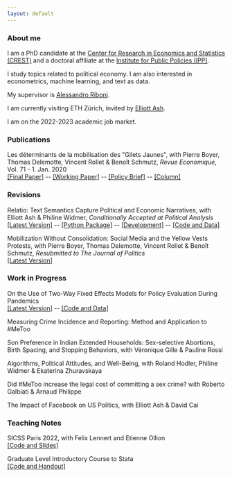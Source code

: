 ```yaml
---
layout: default
---
```


### About me

I am a PhD candidate at the [Center for Research in Economics and Statistics (CREST)](http://crest.science/) and a doctoral affiliate at the [Institute for Public Policies (IPP)](https://www.ipp.eu/). 

I study topics related to political economy. I am also interested in econometrics, machine learning, and text as data.

My supervisor is [Alessandro Riboni](https://sites.google.com/site/alessandroriboni/). 

I am currently visiting ETH Zürich, invited by [Elliott Ash](https://elliottash.com/).

I am on the 2022-2023 academic job market.

### Publications

Les déterminants de la mobilisation des "Gilets Jaunes", with Pierre Boyer, Thomas Delemotte, Vincent Rollet & Benoît Schmutz, *Revue Economique*, Vol. 71 - 1. Jan. 2020  \
[[Final Paper]](https://www.cairn.info/revue-economique-2020-1-page-109.htm) -- [[Working Paper]](http://crest.science/RePEc/wpstorage/2019-06.pdf) -- [[Policy Brief]](https://www.lemonde.fr/idees/article/2019/11/15/entre-facebook-et-le-rond-point-la-double-originalite-du-mouvement-des-gilets-jaunes_6019218_3232.html#xtor=AL-32280270) -- [[Column]](https://www.lemonde.fr/idees/article/2019/11/15/entre-facebook-et-le-rond-point-la-double-originalite-du-mouvement-des-gilets-jaunes_6019218_3232.html#xtor=AL-32280270)

### Revisions

Relatio: Text Semantics Capture Political and Economic Narratives, with Elliott Ash & Philine Widmer, *Conditionally Accepted at Political Analysis* \
[[Latest Version]](https://arxiv.org/abs/2108.01720) -- [[Python Package]](https://pypi.org/project/relatio/) -- [[Development]](https://github.com/relatio-nlp/relatio) -- [[Code and Data]](www.google.com)

Mobilization Without Consolidation: Social Media and the Yellow Vests Protests, with Pierre Boyer, Thomas Delemotte, Vincent Rollet & Benoît Schmutz, *Resubmitted to The Journal of Politics* \
[[Latest Version]](https://drive.google.com/file/d/1MJrWumsZn_Xrmg4PozvZuZZ-waT0D52D/view?usp=sharing)

### Work in Progress

On the Use of Two-Way Fixed Effects Models for Policy Evaluation During Pandemics \
[[Latest Version]](https://drive.google.com/file/d/1mLOq3YQuxKHgllPfpYfh6_UB_W5y9bEd/view?usp=sharing) -- [[Code and Data]](https://gitlab.com/germain.gauthier/covid-two-way-fixed-effects.git) 

Measuring Crime Incidence and Reporting: Method and Application to #MeToo

Son Preference in Indian Extended Households: Sex-selective Abortions, Birth Spacing, and Stopping Behaviors, with Véronique Gille & Pauline Rossi 

Algorithms, Political Attitudes, and Well-Being, with Roland Hodler, Philine Widmer & Ekaterina Zhuravskaya

Did #MeToo increase the legal cost of committing a sex crime? with Roberto Galbiati & Arnaud Philippe 

The Impact of Facebook on US Politics, with Elliott Ash & David Cai


### Teaching Notes

SICSS Paris 2022, with Felix Lennert and Etienne Ollion \
[[Code and Slides]](https://github.com/fellennert/sicss-paris-2022)

Graduate Level Introductory Course to Stata \
[[Code and Handout]](https://gitlab.com/germain.gauthier/code-for-econometrics-101/-/blob/master/poly.md)
